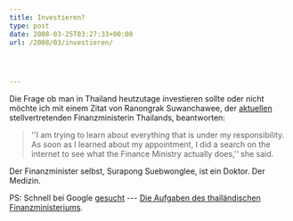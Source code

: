 ```yaml
---
title: Investieren?
type: post
date: 2008-03-25T03:27:33+00:00
url: /2008/03/investieren/




---
```

Die Frage ob man in Thailand heutzutage investieren sollte oder nicht möchte ich mit einem Zitat von Ranongrak Suwanchawee, der [aktuellen][1] stellvertretenden Finanzministerin Thailands, beantworten:

> ''I am trying to learn about everything that is under my responsibility. As soon as I learned about my appointment, I did a search on the internet to see what the Finance Ministry actually does,'&#8216; she said.

Der Finanzminister selbst, Surapong Suebwonglee, ist ein Doktor. Der Medizin.

PS: Schnell bei Google [gesucht][2] --- [Die Aufgaben des thailändischen Finanzministeriums][3].

 [1]: http://www.bangkokpost.com/220308_Business/22Mar2008_biz28.php
 [2]: http://www.google.co.th/search?hl=th&q=finance+minister+thailand+responsibilities
 [3]: http://www2.mof.go.th/government_agencies.htm
